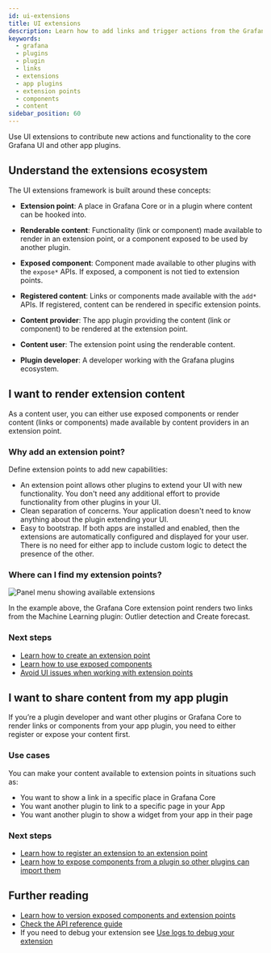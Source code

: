 ```yaml
---
id: ui-extensions
title: UI extensions
description: Learn how to add links and trigger actions from the Grafana user interface by using UI Extensions in app plugins.
keywords:
  - grafana
  - plugins
  - plugin
  - links
  - extensions
  - app plugins
  - extension points
  - components
  - content
sidebar_position: 60
---
```


Use UI extensions to contribute new actions and functionality to the core Grafana UI and other app plugins. 

## Understand the extensions ecosystem

The UI extensions framework is built around these concepts:

- **Extension point**: A place in Grafana Core or in a plugin where content can be hooked into.

- **Renderable content**: Functionality (link or component) made available to render in an extension point, or a component exposed to be used by another plugin.

- **Exposed component**: Component made available to other plugins with the `expose*` APIs. If exposed, a component is not tied to extension points.

- **Registered content**: Links or components made available with the `add*` APIs. If registered, content can be rendered in specific extension points.

- **Content provider**: The app plugin providing the content (link or component) to be rendered at the extension point. 

- **Content user**: The extension point using the renderable content.

- **Plugin developer**: A developer working with the Grafana plugins ecosystem.

## I want to render extension content 

As a content user, you can either use exposed components or render content (links or components) made available by content providers in an extension point.

### Why add an extension point?

Define extension points to add new capabilities:

- An extension point allows other plugins to extend your UI with new functionality. You don't need any additional effort to provide functionality from other plugins in your UI.
- Clean separation of concerns. Your application doesn't need to know anything about the plugin extending your UI.
- Easy to bootstrap. If both apps are installed and enabled, then the extensions are automatically configured and displayed for your user. There is no need for either app to include custom logic to detect the presence of the other.

### Where can I find my extension points?

![Panel menu showing available extensions](/img/ui-extensions-menu.png)

In the example above, the Grafana Core extension point renders two links from the Machine Learning plugin: Outlier detection and Create forecast.

### Next steps

- [Learn how to create an extension point](../how-to-guides/ui-extensions/create-an-extension-point.md)
- [Learn how to use exposed components](../how-to-guides/ui-extensions/use-an-exposed-component.md)
- [Avoid UI issues when working with extension points](../how-to-guides/ui-extensions/degregate-ui.md)

## I want to share content from my app plugin

If you’re a plugin developer and want other plugins or Grafana Core to render links or components from your app plugin, you need to either register or expose your content first. 

### Use cases

You can make your content available to extension points in situations such as:

- You want to show a link in a specific place in Grafana Core
- You want another plugin to link to a specific page in your App
- You want another plugin to show a widget from your app in their page 

### Next steps

- [Learn how to register an extension to an extension point](../how-to-guides/ui-extensions/register-an-extension.md)
- [Learn how to expose components from a plugin so other plugins can import them](../how-to-guides/ui-extensions/expose-a-component.md)

## Further reading

- [Learn how to version exposed components and extension points](../how-to-guides/ui-extensions/versioning-extensions.md)
- [Check the API reference guide](../reference/ui-extensions.md)
- If you need to debug your extension see [Use logs to debug your extension](../how-to-guides/ui-extensions/debug-logs.md)
